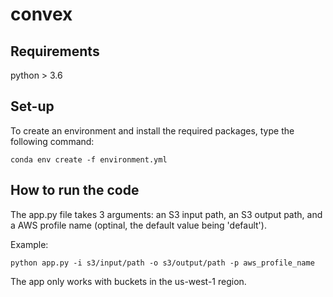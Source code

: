 # convex

## Requirements
python > 3.6

## Set-up
To create an environment and install the required packages, type the following command:
<pre><code>conda env create -f environment.yml 
</code></pre>

## How to run the code
The app.py file takes 3 arguments: an S3 input path, an S3 output path, and a AWS profile name (optinal, the default value being 'default').

Example:
<pre><code>python app.py -i s3/input/path -o s3/output/path -p aws_profile_name 
</code></pre>

The app only works with buckets in the us-west-1 region.